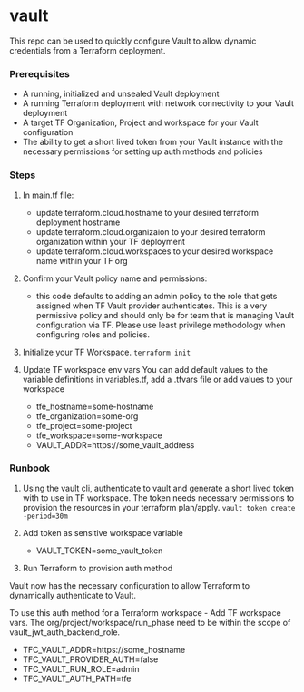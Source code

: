 # vault

This repo can be used to quickly configure Vault to allow dynamic credentials from a Terraform deployment.

### Prerequisites

- A running, initialized and unsealed Vault deployment
- A running Terraform deployment with network connectivity to your Vault deployment
- A target TF Organization, Project and workspace for your Vault configuration
- The ability to get a short lived token from your Vault instance with the necessary permissions for setting up auth methods and policies

### Steps

1. In main.tf file:

   - update terraform.cloud.hostname to your desired terraform deployment hostname
   - update terraform.cloud.organizaion to your desired terraform organization within your TF deployment
   - update terraform.cloud.workspaces to your desired workspace name within your TF org

2. Confirm your Vault policy name and permissions:

   - this code defaults to adding an admin policy to the role that gets assigned when TF Vault provider authenticates. This is a very permissive policy and should only be for team that is managing Vault configuration via TF. Please use least privilege methodology when configuring roles and policies.

3. Initialize your TF Workspace.
   `terraform init`

4. Update TF workspace env vars
   You can add default values to the variable definitions in variables.tf, add a .tfvars file or add values to your workspace

   - tfe_hostname=some-hostname
   - tfe_organization=some-org
   - tfe_project=some-project
   - tfe_workspace=some-workspace
   - VAULT_ADDR=https://some_vault_address

### Runbook

1. Using the vault cli, authenticate to vault and generate a short lived token with to use in TF workspace. The token needs necessary permissions to provision the resources in your terraform plan/apply.
   `vault token create -period=30m`

2. Add token as sensitive workspace variable

   - VAULT_TOKEN=some_vault_token

3. Run Terraform to provision auth method

Vault now has the necessary configuration to allow Terraform to dynamically authenticate to Vault.

To use this auth method for a Terraform workspace - Add TF workspace vars. The org/project/workspace/run_phase need to be within the scope of vault_jwt_auth_backend_role.

- TFC_VAULT_ADDR=https://some_hostname
- TFC_VAULT_PROVIDER_AUTH=false
- TFC_VAULT_RUN_ROLE=admin
- TFC_VAULT_AUTH_PATH=tfe
